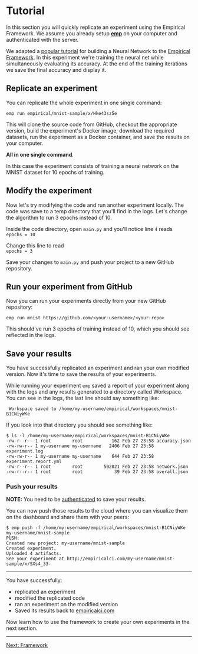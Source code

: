 # Tutorial

In this section you will quickly replicate an experiment using the Empirical Framework. 
We assume you already setup [**emp**](/docs) on your computer and authenticated with the server.
<!--iframe width="640" height="360" src="https://www.youtube.com/embed/KChv8gCbhFg" frameborder="0" allowfullscreen></iframe>-->

We adapted a <a target=_blank href=https://github.com/mnielsen/neural-networks-and-deep-learning>popular tutorial</a> 
for building a Neural Network to the [Empirical Framework](/docs/framework). In this experiment we're training the neural net 
while simultaneously evaluating its accuracy. At the end of the training iterations we save
the final accuracy and display it.

## Replicate an experiment
You can replicate the whole experiment in one single command:

```
emp run empirical/mnist-sample/x/Hke43sz5e
```

This will clone the source code from GitHub, checkout the appropriate version, 
build the experiment's Docker image, download the required datasets, 
run the experiment as a Docker container, and save the results on your computer. 

**All in one single command**.

In this case the experiment consists of training a neural network on the MNIST dataset
for 10 epochs of training.

## Modify the experiment
Now let's try modifying the code and run another experiment locally. 
The code was save to a temp directory that you'll find in the logs.
Let's change the algorithm to run 3 epochs instead of 10. 

Inside the code directory, open ``main.py`` and you'll notice line ``4`` 
reads  
```epochs = 10```

Change this line to read  
```epochs = 3```

Save your changes to ``main.py`` and push your project to a new GitHub repository.

## Run your experiment from GitHub
Now you can run your experiments directly from your new GitHub repository:
```
emp run mnist https://github.com/<your-username>/<your-repo>
```

This should've run 3 epochs of training instead of 10, which you should 
see reflected in the logs.

## Save your results
You have successfully replicated an experiment and ran your own modified version. 
Now it's time to save the results of your experiments. 

While running your experiment ``emp`` saved a report of your experiment along with the logs and
any results generated to a directory called Workspace. You can see in the logs, the last line should 
say something like:
```
 Workspace saved to /home/my-username/empirical/workspaces/mnist-B1CNiyWKe

```
If you look into that directory you should see something like:
```
$ ls -l /home/my-username/empirical/workspaces/mnist-B1CNiyWKe
-rw-r--r-- 1 root        root           162 Feb 27 23:58 accuracy.json
-rw-rw-r-- 1 my-username my-username   2406 Feb 27 23:58 experiment.log
-rw-rw-r-- 1 my-username my-username    644 Feb 27 23:58 experiment.report.yml
-rw-r--r-- 1 root        root        502821 Feb 27 23:58 network.json
-rw-r--r-- 1 root        root            39 Feb 27 23:58 overall.json
```

### Push your results
**NOTE:** You need to be [authenticated](/docs#authenticate-with-the-server) to save your results.

You can now push those results to the cloud where you can visualize them on the dashboard and share them 
with your peers:
```
$ emp push -f /home/my-username/empirical/workspaces/mnist-B1CNiyWKe my-username/mnist-sample
PUSH:
Created new project: my-username/mnist-sample
Created experiment.
Uploaded 4 artifacts.
See your experiment at http://empiricalci.com/my-username/mnist-sample/x/SXs4_33-
```

---

You have successfully:
- replicated an experiment
- modified the replicated code 
- ran an experiment on the modified version
- Saved its results back to [empiricalci.com](/)

Now learn how to use the framework to create your own experiments in the next section.

----

<a class='next-doc' href='/docs/framework'>Next: Framework</a>

